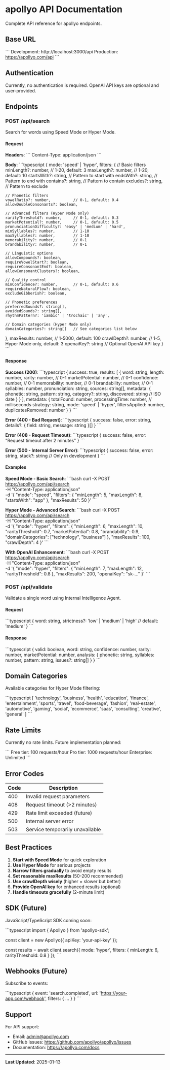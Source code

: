 # apollyo API Documentation

Complete API reference for apollyo endpoints.

## Base URL

\`\`\`
Development: http://localhost:3000/api
Production: https://apollyo.com/api
\`\`\`

## Authentication

Currently, no authentication is required. OpenAI API keys are optional and user-provided.

## Endpoints

### POST /api/search

Search for words using Speed Mode or Hyper Mode.

#### Request

**Headers**:
\`\`\`
Content-Type: application/json
\`\`\`

**Body**:
\`\`\`typescript
{
  mode: 'speed' | 'hyper',
  filters: {
    // Basic filters
    minLength?: number,           // 1-20, default: 3
    maxLength?: number,           // 1-20, default: 10
    startsWith?: string,          // Pattern to start with
    endsWith?: string,            // Pattern to end with
    contains?: string,            // Pattern to contain
    excludes?: string,            // Pattern to exclude
    
    // Phonetic filters
    vowelRatio?: number,          // 0-1, default: 0.4
    allowDoubleConsonants?: boolean,
    
    // Advanced filters (Hyper Mode only)
    rarityThreshold?: number,     // 0-1, default: 0.3
    marketPotential?: number,     // 0-1, default: 0.5
    pronunciationDifficulty?: 'easy' | 'medium' | 'hard',
    minSyllables?: number,        // 1-10
    maxSyllables?: number,        // 1-10
    memorability?: number,        // 0-1
    brandability?: number,        // 0-1
    
    // Linguistic options
    allowCompounds?: boolean,
    requireVowelStart?: boolean,
    requireConsonantEnd?: boolean,
    allowConsonantClusters?: boolean,
    
    // Quality control
    minConfidence?: number,       // 0-1, default: 0.6
    requireNaturalFlow?: boolean,
    excludeGibberish?: boolean,
    
    // Phonetic preferences
    preferredSounds?: string[],
    avoidedSounds?: string[],
    rhythmPattern?: 'iambic' | 'trochaic' | 'any',
    
    // Domain categories (Hyper Mode only)
    domainCategories?: string[]   // See categories list below
  },
  maxResults: number,             // 1-5000, default: 100
  crawlDepth?: number,            // 1-5, Hyper Mode only, default: 3
  openaiKey?: string              // Optional OpenAI API key
}
\`\`\`

#### Response

**Success (200)**:
\`\`\`typescript
{
  success: true,
  results: [
    {
      word: string,
      length: number,
      rarity: number,              // 0-1
      marketPotential: number,     // 0-1
      confidence: number,          // 0-1
      memorability: number,        // 0-1
      brandability: number,        // 0-1
      syllables: number,
      pronunciation: string,
      sources: string[],
      metadata: {
        phonetic: string,
        pattern: string,
        category?: string,
        discovered: string         // ISO date
      }
    }
  ],
  metadata: {
    totalFound: number,
    processingTime: number,        // milliseconds
    strategy: string,
    mode: 'speed' | 'hyper',
    filtersApplied: number,
    duplicatesRemoved: number
  }
}
\`\`\`

**Error (400 - Bad Request)**:
\`\`\`typescript
{
  success: false,
  error: string,
  details?: {
    field: string,
    message: string
  }[]
}
\`\`\`

**Error (408 - Request Timeout)**:
\`\`\`typescript
{
  success: false,
  error: "Request timeout after 2 minutes"
}
\`\`\`

**Error (500 - Internal Server Error)**:
\`\`\`typescript
{
  success: false,
  error: string,
  stack?: string  // Only in development
}
\`\`\`

#### Examples

**Speed Mode - Basic Search**:
\`\`\`bash
curl -X POST https://apollyo.com/api/search \
  -H "Content-Type: application/json" \
  -d '{
    "mode": "speed",
    "filters": {
      "minLength": 5,
      "maxLength": 8,
      "startsWith": "app"
    },
    "maxResults": 50
  }'
\`\`\`

**Hyper Mode - Advanced Search**:
\`\`\`bash
curl -X POST https://apollyo.com/api/search \
  -H "Content-Type: application/json" \
  -d '{
    "mode": "hyper",
    "filters": {
      "minLength": 6,
      "maxLength": 10,
      "rarityThreshold": 0.7,
      "marketPotential": 0.8,
      "brandability": 0.9,
      "domainCategories": ["technology", "business"]
    },
    "maxResults": 100,
    "crawlDepth": 4
  }'
\`\`\`

**With OpenAI Enhancement**:
\`\`\`bash
curl -X POST https://apollyo.com/api/search \
  -H "Content-Type: application/json" \
  -d '{
    "mode": "hyper",
    "filters": {
      "minLength": 7,
      "maxLength": 12,
      "rarityThreshold": 0.8
    },
    "maxResults": 200,
    "openaiKey": "sk-..."
  }'
\`\`\`

### POST /api/validate

Validate a single word using Internal Intelligence Agent.

#### Request

\`\`\`typescript
{
  word: string,
  strictness?: 'low' | 'medium' | 'high'  // default: 'medium'
}
\`\`\`

#### Response

\`\`\`typescript
{
  valid: boolean,
  word: string,
  confidence: number,
  rarity: number,
  marketPotential: number,
  analysis: {
    phonetic: string,
    syllables: number,
    pattern: string,
    issues?: string[]
  }
}
\`\`\`

## Domain Categories

Available categories for Hyper Mode filtering:

\`\`\`typescript
[
  'technology',
  'business',
  'health',
  'education',
  'finance',
  'entertainment',
  'sports',
  'travel',
  'food-beverage',
  'fashion',
  'real-estate',
  'automotive',
  'gaming',
  'social',
  'ecommerce',
  'saas',
  'consulting',
  'creative',
  'general'
]
\`\`\`

## Rate Limits

Currently no rate limits. Future implementation planned:

\`\`\`
Free tier: 100 requests/hour
Pro tier: 1000 requests/hour
Enterprise: Unlimited
\`\`\`

## Error Codes

| Code | Description |
|------|-------------|
| 400 | Invalid request parameters |
| 408 | Request timeout (>2 minutes) |
| 429 | Rate limit exceeded (future) |
| 500 | Internal server error |
| 503 | Service temporarily unavailable |

## Best Practices

1. **Start with Speed Mode** for quick exploration
2. **Use Hyper Mode** for serious projects
3. **Narrow filters gradually** to avoid empty results
4. **Set reasonable maxResults** (50-200 recommended)
5. **Use crawlDepth wisely** (higher = slower but better)
6. **Provide OpenAI key** for enhanced results (optional)
7. **Handle timeouts gracefully** (2-minute limit)

## SDK (Future)

JavaScript/TypeScript SDK coming soon:

\`\`\`typescript
import { Apollyo } from 'apollyo-sdk';

const client = new Apollyo({
  apiKey: 'your-api-key'
});

const results = await client.search({
  mode: 'hyper',
  filters: {
    minLength: 6,
    rarityThreshold: 0.8
  }
});
\`\`\`

## Webhooks (Future)

Subscribe to events:

\`\`\`typescript
{
  event: 'search.completed',
  url: 'https://your-app.com/webhook',
  filters: { ... }
}
\`\`\`

## Support

For API support:
- Email: admin@apollyo.com
- GitHub Issues: https://github.com/apollyo/apollyo/issues
- Documentation: https://apollyo.com/docs

---

**Last Updated**: 2025-01-13
